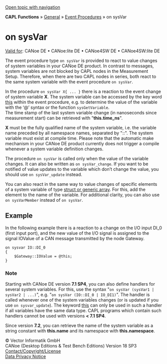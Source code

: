 [Open topic with navigation](../../../../../CANoeDEFamily.htm#Topics/CAPLFunctions/Other/EventProcedures/CAPLfunctionOnSysVar.md)

**CAPL Functions** » [General](../CAPLGeneralStartPage.md) » [Event Procedures](../CAPLfunctionsEventProceduresOverview.md) » on sysVar

# on sysVar

[Valid for](../../../Shared/FeatureAvailability.md): CANoe DE • CANoe:lite DE • CANoe4SW DE • CANoe4SW:lite DE

The event procedure type `on sysVar` is provided to react to value changes of system variables in your CANoe DE product. In contrast to messages, system variables are not blocked by CAPL nodes in the Measurement Setup. Therefore, when there are two CAPL nodes in series, both react to the same system variable with the event procedure `on sysVar`.

In the procedure `on sysVar X{ ... }` there is a reaction to the event change of system variable **X**. The system variable can be accessed by the key word [this](CAPLfunctionKeywordThis.md) within the event procedure, e.g. to determine the value of the variable with the ‘@’ syntax or the function `sysGetVariable`.  
The time stamp of the last system variable change (in nanoseconds since measurement start) can be retrieved with "**this.time_ns**".

**X** must be the fully qualified name of the system variable, i.e. the variable name preceded by all namespace names, separated by "::". The system variable must exist at compile time. Please note that the automatic make mechanism in your CANoe DE product currently does not trigger a compile whenever a system variable definition changes.

The procedure `on sysVar` is called only when the value of the variable changes. It can also be written as `on sysVar_change`. If you want to be notified of value updates to the variable which don’t change the value, you should use `on sysVar_update` instead.

You can also react in the same way to value changes of specific elements of a system variable of type [struct or generic array](../../../Shared/SystemVariables/SysVar.md). For this, add the element to the name of the variable. For additional clarity, you can also use `on sysVarMember` instead of `on sysVar`.

## Example

In the following example there is a reaction to a change on the I/O input DI_0 (first input port), and the new value of the I/O signal is assigned to the signal IOValue of a CAN message transmitted by the node Gateway.

```plaintext
on sysvar IO::DI_0
{
    $Gateway::IOValue = @this;
}
```

### Note

Starting with CANoe DE version **7.1 SP4**, you can also define handlers for several system variables. For this, use the syntax "`on sysVar (sysVar1 | sysVar2 | ...)`", e.g. "`on sysVar (IO::DI_0 | IO_DI1)`". The handler is called whenever one of the system variables changes (or is updated if you use `on sysvar_update`). The keyword [this](CAPLfunctionKeywordThis.md) can only be used in such a handler if all variables have the same data type. CAPL programs which contain such handlers cannot be used with versions **< 7.1 SP4**.

Since version **7.2**, you can retrieve the name of the system variable as a string constant with **this.name** and its namespace with **this.namespace**.

© Vector Informatik GmbH  
CANoe (Desktop Editions & Test Bench Editions) Version 18 SP3  
[Contact/Copyright/License](../../../Shared/ContactCopyrightLicense.md)  
[Data Privacy Notice](https://www.vector.com/int/en/company/get-info/privacy-policy/)

